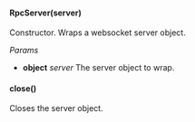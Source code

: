 

<!-- Start lib/rpc-server.js -->

#### RpcServer(server)

Constructor. Wraps a websocket server object.

_Params_ 

* **object** *server* The server object to wrap.

#### close()

Closes the server object.

<!-- End lib/rpc-server.js -->

